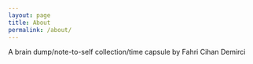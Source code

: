 ```yaml
---
layout: page
title: About
permalink: /about/
---
```

A brain dump/note-to-self collection/time capsule by Fahri Cihan Demirci
